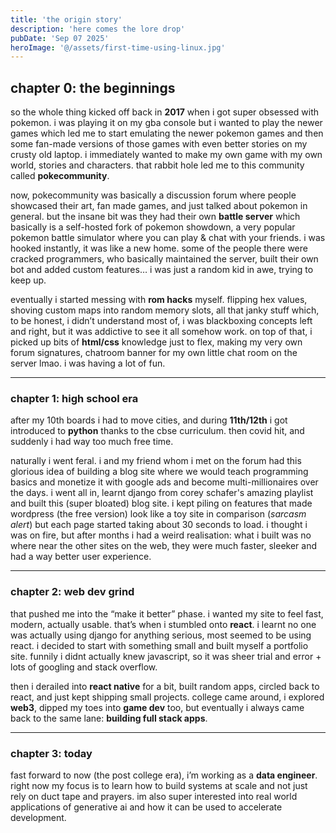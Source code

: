 ```yaml
---
title: 'the origin story'
description: 'here comes the lore drop'
pubDate: 'Sep 07 2025'
heroImage: '@/assets/first-time-using-linux.jpg'
---
```


## chapter 0: the beginnings

so the whole thing kicked off back in **2017** when i got super obsessed with pokemon. i was playing it on my gba console but i wanted to play the newer games which led me to start emulating the newer pokemon games and then some fan-made versions of those games with even better stories on my crusty old laptop. i immediately wanted to make my own game with my own world, stories and characters. that rabbit hole led me to this community called **pokecommunity**.

now, pokecommunity was basically a discussion forum where people showcased their art, fan made games, and just talked about pokemon in general. but the insane bit was they had their own **battle server** which basically is a self-hosted fork of pokemon showdown, a very popular pokemon battle simulator where you can play & chat with your friends. i was hooked instantly, it was like a new home. some of the people there were cracked programmers, who basically maintained the server, built their own bot and added custom features… i was just a random kid in awe, trying to keep up.

eventually i started messing with **rom hacks** myself. flipping hex values, shoving custom maps into random memory slots, all that janky stuff which, to be honest, i didn’t understand most of, i was blackboxing concepts left and right, but it was addictive to see it all somehow work. on top of that, i picked up bits of **html/css** knowledge just to flex, making my very own forum signatures, chatroom banner for my own little chat room on the server lmao. i was having a lot of fun.

---

### chapter 1: high school era

after my 10th boards i had to move cities, and during **11th/12th** i got introduced to **python** thanks to the cbse curriculum. then covid hit, and suddenly i had way too much free time.

naturally i went feral. i and my friend whom i met on the forum had this glorious idea of building a blog site where we would teach programming basics and monetize it with google ads and become multi-millionaires over the days. i went all in, learnt django from corey schafer's amazing playlist and built this (super bloated) blog site. i kept piling on features that made wordpress (the free version) look like a toy site in comparison (*sarcasm alert*) but each page started taking about 30 seconds to load. i thought i was on fire, but after months i had a weird realisation: what i built was no where near the other sites on the web, they were much faster, sleeker and had a way better user experience.

---

### chapter 2: web dev grind

that pushed me into the “make it better” phase. i wanted my site to feel fast, modern, actually usable. that’s when i stumbled onto **react**. i learnt no one was actually using django for anything serious, most seemed to be using react. i decided to start with something small and built myself a portfolio site. funnily i didnt actually knew javascript, so it was sheer trial and error + lots of googling and stack overflow.

then i derailed into **react native** for a bit, built random apps, circled back to react, and just kept shipping small projects. college came around, i explored **web3**, dipped my toes into **game dev** too, but eventually i always came back to the same lane: **building full stack apps**.

---

### chapter 3: today

fast forward to now (the post college era), i’m working as a **data engineer**. right now my focus is to learn how to build systems at scale and not just rely on duct tape and prayers. im also super interested into real world applications of generative ai and how it can be used to accelerate development.